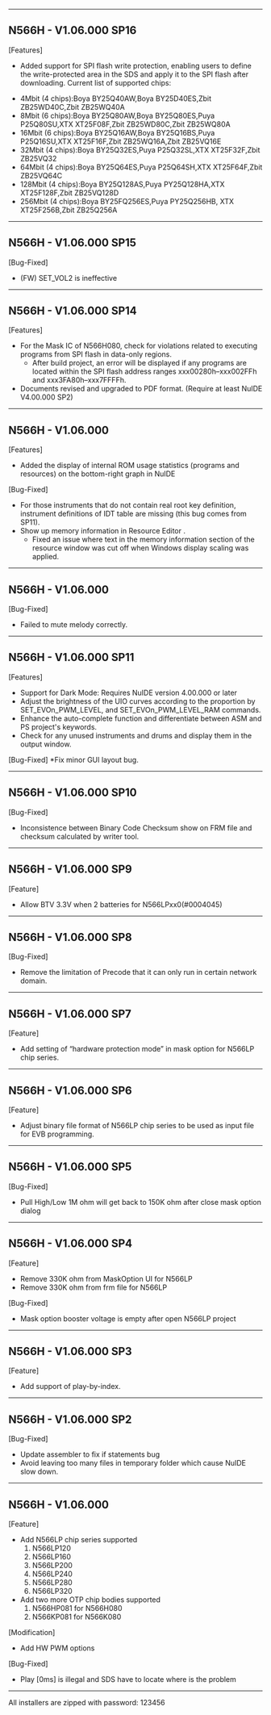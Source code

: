 -------------
N566H - V1.06.000 SP16
-------------
[Features]
+ Added support for SPI flash write protection, enabling users to define the write-protected area in the SDS and apply it to the SPI flash after downloading. Current list of supported chips:
 - 4Mbit (4 chips):Boya BY25Q40AW,Boya BY25D40ES,Zbit ZB25WD40C,Zbit ZB25WQ40A
 - 8Mbit (6 chips):Boya BY25Q80AW,Boya BY25Q80ES,Puya P25Q80SU,XTX XT25F08F,Zbit ZB25WD80C,Zbit ZB25WQ80A
 - 16Mbit (6 chips):Boya BY25Q16AW,Boya BY25Q16BS,Puya P25Q16SU,XTX XT25F16F,Zbit ZB25WQ16A,Zbit ZB25VQ16E
 - 32Mbit (4 chips):Boya BY25Q32ES,Puya P25Q32SL,XTX XT25F32F,Zbit ZB25VQ32
 - 64Mbit (4 chips):Boya BY25Q64ES,Puya P25Q64SH,XTX XT25F64F,Zbit ZB25VQ64C
 - 128Mbit (4 chips):Boya BY25Q128AS,Puya PY25Q128HA,XTX XT25F128F,Zbit ZB25VQ128D
 - 256Mbit (4 chips):Boya BY25FQ256ES,Puya PY25Q256HB, XTX XT25F256B,Zbit ZB25Q256A

-------------
N566H - V1.06.000 SP15
-------------
[Bug-Fixed]
* (FW) SET_VOL2 is ineffective

-------------
N566H - V1.06.000 SP14
-------------
[Features]
+ For the Mask IC of N566H080, check for violations related to executing programs from SPI flash in data-only regions.
  - After build project, an error will be displayed if any programs are located within the SPI flash address ranges xxx00280h–xxx002FFh and xxx3FA80h–xxx7FFFFh.
+ Documents revised and upgraded to PDF format. (Require at least NuIDE V4.00.000 SP2)

-------------
N566H - V1.06.000
-------------
[Features]
 + Added the display of internal ROM usage statistics (programs and resources) on the bottom-right graph in NuIDE

[Bug-Fixed]
 * For those instruments that do not contain real root key definition, instrument definitions of IDT table 
   are missing (this bug comes from SP11).
 * Show up memory information in Resource Editor .
   - Fixed an issue where text in the memory information section of the resource window was cut off when Windows display scaling was applied.
 

-------------
N566H - V1.06.000
-------------
[Bug-Fixed]
 * Failed to mute melody correctly.

-------------
N566H - V1.06.000 SP11
-------------
[Features]
 + Support for Dark Mode: Requires NuIDE version 4.00.000 or later
 + Adjust the brightness of the UIO curves according to the proportion by SET_EVOn_PWM_LEVEL, and SET_EVOn_PWM_LEVEL_RAM commands.
 + Enhance the auto-complete function and differentiate between ASM and PS project's keywords.
 + Check for any unused instruments and drums and display them in the output window.
 
[Bug-Fixed]
 *Fix minor GUI layout bug.
 
-------------
N566H - V1.06.000 SP10
-------------
[Bug-Fixed]
 * Inconsistence between Binary Code Checksum show on FRM file and checksum calculated by writer tool.


-------------
N566H - V1.06.000 SP9
-------------
[Feature]
 + Allow BTV 3.3V when 2 batteries for N566LPxx0(#0004045)
 
-------------
N566H - V1.06.000 SP8
-------------
[Bug-Fixed]
 * Remove the limitation of Precode that it can only run in certain network domain.
 
-------------
N566H - V1.06.000 SP7
-------------
[Feature]
 * Add setting of “hardware protection mode” in mask option for N566LP chip series.

-------------
N566H - V1.06.000 SP6
-------------
[Feature]
 + Adjust binary file format of N566LP chip series to be used as input file for EVB programming.

-------------
N566H - V1.06.000 SP5
-------------
[Bug-Fixed]
+ Pull High/Low 1M ohm will get back to 150K ohm after close mask option dialog

-------------
N566H - V1.06.000 SP4
-------------
[Feature]
 + Remove 330K ohm from MaskOption UI for N566LP
 + Remove 330K ohm from frm file for N566LP

[Bug-Fixed]
 + Mask option booster voltage is empty after open N566LP project
 
-------------
N566H - V1.06.000 SP3
-------------
[Feature]
 + Add support of play-by-index.

-------------
N566H - V1.06.000 SP2
-------------
[Bug-Fixed]
 + Update assembler to fix if statements bug
 + Avoid leaving too many files in temporary folder which cause NuIDE slow down.

-------------
N566H - V1.06.000
-------------
[Feature]
 + Add N566LP chip series supported
   1. N566LP120
   2. N566LP160
   3. N566LP200
   4. N566LP240
   5. N566LP280
   1. N566LP320
 + Add two more OTP chip bodies supported
   1. N566HP081 for N566H080
   2. N566KP081 for N566K080

[Modification]
 + Add HW PWM options

[Bug-Fixed]
 + Play [0ms] is illegal and SDS have to locate where is the problem
 
  -----------------------------
 All installers are zipped with password: 123456